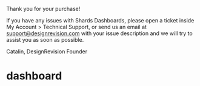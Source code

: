 Thank you for your purchase!

If you have any issues with Shards Dashboards, please open a ticket inside My Account > Technical Support, or send us an email at support@designrevision.com with your issue description and we will try to assist you as soon as possible.

Catalin,
DesignRevision Founder
# dashboard
